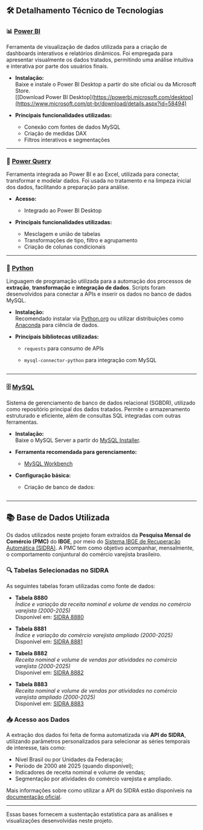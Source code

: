 
## 🛠️ Detalhamento Técnico de Tecnologias

### 📊 [Power BI](https://powerbi.microsoft.com/)
Ferramenta de visualização de dados utilizada para a criação de dashboards interativos e relatórios dinâmicos. Foi empregada para apresentar visualmente os dados tratados, permitindo uma análise intuitiva e interativa por parte dos usuários finais.

- **Instalação:**  
  Baixe e instale o Power BI Desktop a partir do site oficial ou da Microsoft Store.  
  [[Download Power BI Desktop](https://powerbi.microsoft.com/desktop](https://www.microsoft.com/pt-br/download/details.aspx?id=58494)

- **Principais funcionalidades utilizadas:**  
  - Conexão com fontes de dados MySQL
  - Criação de medidas DAX  
  - Filtros interativos e segmentações  

---

### 🔄 [Power Query](https://learn.microsoft.com/power-query/)
Ferramenta integrada ao Power BI e ao Excel, utilizada para conectar, transformar e modelar dados. Foi usada no tratamento e na limpeza inicial dos dados, facilitando a preparação para análise.

- **Acesso:**  
  - Integrado ao Power BI Desktop  

- **Principais funcionalidades utilizadas:**  
  - Mesclagem e união de tabelas  
  - Transformações de tipo, filtro e agrupamento  
  - Criação de colunas condicionais  

---

### 🐍 [Python](https://www.python.org/)
Linguagem de programação utilizada para a automação dos processos de **extração**, **transformação** e **integração de dados**. Scripts foram desenvolvidos para conectar a APIs e inserir os dados no banco de dados MySQL.

- **Instalação:**  
  Recomendado instalar via [Python.org](https://www.python.org/downloads/) ou utilizar distribuições como [Anaconda](https://www.anaconda.com/) para ciência de dados.

- **Principais bibliotecas utilizadas:**  
  
  - `requests` para consumo de APIs  
  - `mysql-connector-python` para integração com MySQL  

	``` Executar o "Script DML carregar base sidra_mysql.py" no Prompt de comando
	```

---

### 🗄️ [MySQL](https://www.mysql.com/)
Sistema de gerenciamento de banco de dados relacional (SGBDR), utilizado como repositório principal dos dados tratados. Permite o armazenamento estruturado e eficiente, além de consultas SQL integradas com outras ferramentas.

- **Instalação:**  
  Baixe o MySQL Server a partir do [MySQL Installer](https://dev.mysql.com/downloads/installer/).

- **Ferramenta recomendada para gerenciamento:**  
  - [MySQL Workbench](https://www.mysql.com/products/workbench/)

- **Configuração básica:**
  - Criação de banco de dados:
    ``` Executar o Script "DDL base de dados sidra.sql" no MySQL
    ```

---

## 📚 Base de Dados Utilizada

Os dados utilizados neste projeto foram extraídos da **Pesquisa Mensal de Comércio (PMC)** do **IBGE**, por meio do [Sistema IBGE de Recuperação Automática (SIDRA)](https://sidra.ibge.gov.br/). A PMC tem como objetivo acompanhar, mensalmente, o comportamento conjuntural do comércio varejista brasileiro.

### 🔍 Tabelas Selecionadas no SIDRA

As seguintes tabelas foram utilizadas como fonte de dados:

- **Tabela 8880**  
  *Índice e variação da receita nominal e volume de vendas no comércio varejista (2000-2025)*  
  Disponível em: [SIDRA 8880](https://sidra.ibge.gov.br/tabela/8880)

- **Tabela 8881**  
  *Índice e variação do comércio varejista ampliado (2000-2025)*  
  Disponível em: [SIDRA 8881](https://sidra.ibge.gov.br/tabela/8881)

- **Tabela 8882**  
  *Receita nominal e volume de vendas por atividades no comércio varejista (2000-2025)*  
  Disponível em: [SIDRA 8882](https://sidra.ibge.gov.br/tabela/8882)

- **Tabela 8883**  
  *Receita nominal e volume de vendas por atividades no comércio varejista ampliado (2000-2025)*  
  Disponível em: [SIDRA 8883](https://sidra.ibge.gov.br/tabela/8883)

### 📥 Acesso aos Dados

A extração dos dados foi feita de forma automatizada via **API do SIDRA**, utilizando parâmetros personalizados para selecionar as séries temporais de interesse, tais como:

- Nível Brasil ou por Unidades da Federação;
- Período de 2000 até 2025 (quando disponível);
- Indicadores de receita nominal e volume de vendas;
- Segmentação por atividades do comércio varejista e ampliado.

Mais informações sobre como utilizar a API do SIDRA estão disponíveis na [documentação oficial](https://servicodados.ibge.gov.br/api/docs/sidra).

---

Essas bases fornecem a sustentação estatística para as análises e visualizações desenvolvidas neste projeto.
